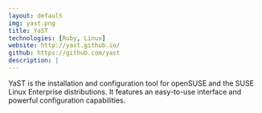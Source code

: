 ```yaml
---
layout: default
img: yast.png
title: YaST
technologies: [Ruby, Linux]
website: http://yast.github.io/
github: https://github.com/yast
description: |
---
```

YaST is the installation and configuration tool for openSUSE and the SUSE Linux Enterprise distributions. It features an easy-to-use interface and powerful configuration capabilities.
